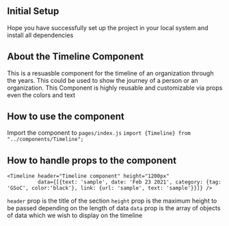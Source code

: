 ## Initial Setup

Hope you have successfully set up the project in your local system and install all dependencies

## About the Timeline Component

This is a resuasble component for the timeline of an organization through the years. This could be used to show the journey of a person or an organization. This Component is highly reusable and customizable via props even the colors and text

## How to use the component

Import the component to `pages/index.js`
`import {Timeline} from "../components/Timeline";`

## How to handle props to the component

```
<Timeline header="Timeline component" height="1200px"
          data={[{text: 'sample', date: 'Feb 23 2021', category: {tag: 'GSoC', color:'black'}, link: {url: 'sample', text: 'sample'}}]} />
```

`header` prop is the title of the section
`height` prop is the maximum height to be passed depending on the length of data
`data` prop is the array of objects of data which we wish to display on the timeline
